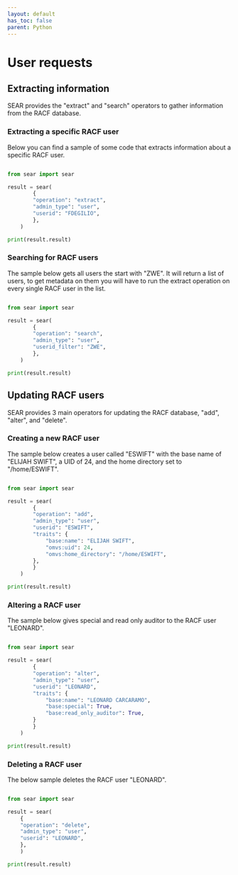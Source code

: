 ```yaml
---
layout: default
has_toc: false
parent: Python
---
```



# User requests

## Extracting information

SEAR provides the "extract" and "search" operators to gather information from the RACF database.

### Extracting a specific RACF user

Below you can find a sample of some code that extracts information about a specific RACF user.

```python

from sear import sear

result = sear(
        {
        "operation": "extract",
        "admin_type": "user",
        "userid": "FDEGILIO",
        },
    )

print(result.result)
```

### Searching for RACF users

The sample below gets all users the start with "ZWE". It will return a list of users, to get metadata on them you will have to run the extract operation on every single RACF user in the list.

```python

from sear import sear

result = sear(
        {
        "operation": "search",
        "admin_type": "user",
        "userid_filter": "ZWE",
        },
    )

print(result.result)
```

## Updating RACF users

SEAR provides 3 main operators for updating the RACF database, "add", "alter", and "delete".

### Creating a new RACF user

The sample below creates a user called "ESWIFT" with the base name of "ELIJAH SWIFT", a UID of 24, and the home directory set to "/home/ESWIFT".

```python

from sear import sear

result = sear(
        {
        "operation": "add",
        "admin_type": "user",
        "userid": "ESWIFT",
        "traits": {
            "base:name": "ELIJAH SWIFT",
            "omvs:uid": 24,
            "omvs:home_directory": "/home/ESWIFT",
        },
        }
    )

print(result.result)
```

### Altering a RACF user

The sample below gives special and read only auditor to the RACF user "LEONARD".

```python

from sear import sear

result = sear(
        {
        "operation": "alter",
        "admin_type": "user",
        "userid": "LEONARD",
        "traits": {
            "base:name": "LEONARD CARCARAMO",
            "base:special": True,
            "base:read_only_auditor": True,
        }
        }
    )

print(result.result)
```

### Deleting a RACF user

The below sample deletes the RACF user "LEONARD".

```python

from sear import sear

result = sear(
    {
    "operation": "delete",
    "admin_type": "user",
    "userid": "LEONARD",
    },
    )

print(result.result)
```
